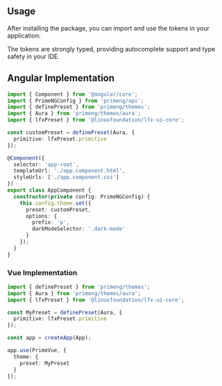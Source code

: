 ## Usage

After installing the package, you can import and use the tokens in your application:

The tokens are strongly typed, providing autocomplete support and type safety in your IDE.

## Angular Implementation

```typescript
import { Component } from '@angular/core';
import { PrimeNGConfig } from 'primeng/api';
import { definePreset } from 'primeng/themes';
import { Aura } from 'primeng/themes/aura';
import { lfxPreset } from '@linuxfoundation/lfx-ui-core';

const customPreset = definePreset(Aura, {
  primitive: lfxPreset.primitive
});

@Component({
  selector: 'app-root',
  templateUrl: './app.component.html',
  styleUrls: ['./app.component.css']
})
export class AppComponent {
  constructor(private config: PrimeNGConfig) {
    this.config.theme.set({
      preset: customPreset,
      options: {
        prefix: 'p',
        darkModeSelector: '.dark-mode'
      }
    });
  }
}
```

### Vue Implementation

```typescript
import { definePreset } from 'primeng/themes';
import { Aura } from 'primeng/themes/aura';
import { lfxPreset } from '@linuxfoundation/lfx-ui-core';

const MyPreset = definePreset(Aura, {
  primitive: lfxPreset.primitive
});

const app = createApp(App);

app.use(PrimeVue, {
  theme: {
    preset: MyPreset
  }
});
```
